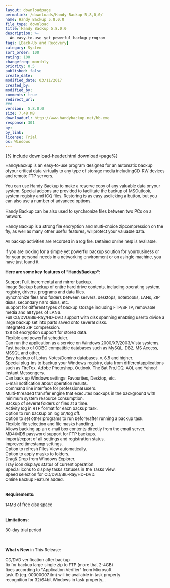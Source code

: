 ```yaml
---
layout: downloadpage
permalink: /downloads/Handy-Backup-5,8,0,0/
name: Handy Backup 5.8.0.0
file_type: download
title: Handy Backup 5.8.0.0
description: >-
  An easy-to-use yet powerful backup program
tags: [Back-Up and Recovery]
category: System
sort_order: 100
rating: 100
changefreq: monthly
priority: 0.5
published: false
create_date:
modified_date: 03/11/2017
created_by:
modified_by:
comments: true
redirect_url:
###
version:  5.8.0.0
size: 7.48 MB
downloadurl: http://www.handybackup.net/hb.exe
response: 301
by:
by_link:
license: Trial
os: Windows
---
```


{% include download-header.html download=page%}

<p style="fix-download-text !important">
<p><font size="2"><p>HandyBackup is an easy-to-use program designed for an automatic backup ofyour critical data virtually to any type of storage media includingCD-RW devices and remote FTP servers. <br />
<br />
You can use Handy Backup to make a reserve copy of any valuable data onyour system. Special addons are provided to facilitate the backup of MSOutlook, system registry and ICQ files. Restoring is as easy asclicking a button, but you can also use a number of advanced options. <br />
<br />
Handy Backup can be also used to synchronize files between two PCs on a network. <br />
<br />
Handy Backup is a strong file encryption and multi-choice zipcompression on the fly, as well as many other useful features, willprotect your valuable data. <br />
<br />
All backup activities are recorded in a log file. Detailed online help is available. <br />
<br />
If you are looking for a simple yet powerful backup solution for yourbusiness or for your personal needs in a networking environment or on asingle machine, you have just found it. <br />
<br />
<span><strong>Here are some key features of "HandyBackup":</strong></span><br />
<br />
Support Full, incremental and mirror backup.<br />
Image Backup backup of entire hard drive contents, including operating system, registry, drivers, programs and data files.<br />
Synchronize files and folders between servers, desktops, notebooks, LANs, ZIP disks, secondary hard disks, etc.<br />
Support for different types of backup storage including FTP/SFTP, removable media and all types of LANS.<br />
Full CD/DVD/Blu-Ray/HD-DVD support with disk spanning enabling userto divide a large backup set into parts saved onto several disks.<br />
Integrated ZIP compression. <br />
128 bit encryption support for stored data. <br />
Flexible and powerful scheduler. <br />
Can run the application as a service on Windows 2000/XP/2003/Vista systems.<br />
Fast backup of ODBC compatible databases such as MySQL, DB2, MS Access, MSSQL and other.<br />
Easy backup of Lotus Notes/Domino databases. v. 6.5 and higher.<br />
Special plug-ins to backup your Windows registry, data from differentapplications such as FireFox, Adobe Photoshop, Outlook, The Bat Pro,ICQ, AOL and Yahoo! Instant Messengers. <br />
Can back up Windows settings: Favourites, Desktop, etc.<br />
E-mail</a> notification about operation results.<br />
Command line interface for professional users.<br />
Multi-threaded transfer engine that executes backups in the background with minimum system resource consumption. <br />
Backup of several folders or files at a time.<br />
Activity log in RTF format for each backup task. <br />
Option to run backup on log on/log off. <br />
Option to set other programs to run before/after running a backup task.<br />
Flexible file selection and file masks handling. <br />
Allows backing up an e-mail box contents directly from the email server</a>.<br />
MD4/MD5 password support for FTP backups. <br />
Import/export of all settings and registration status. <br />
Improved timestamp settings.<br />
Option to refresh Files View automatically.<br />
Option to apply masks to folders.<br />
Drag&amp;.Drop from Windows Explorer.<br />
Tray icon displays status of current operation.<br />
Special icons to display tasks statuses in the Tasks View.<br />
Speed selection for CD/DVD/Blu-Ray/HD-DVD.<br />
Online Backup Feature added.<br />
<br />
<br />
<span><strong>Requirements:</strong></span><br />
<br />
14MB of free disk space<br />
<br />
<br />
<span><strong>Limitations:</strong></span><br />
<br />
30-day trial period<br />
</p>
<div class="celltext_big"><br />
<br />
<strong>What s New</strong> in This Release:<br />
<br />
CD/DVD verification after backup<br />
fix for backup large single zip to FTP (more that 2-4GB)<br />
fixes according to "Application Verifier" from Microsoft <br />
task ID (eg. 00000007.itm) will be available in task property <br />
recognition for 32/64bit Windows in task property...</div></p></p>
